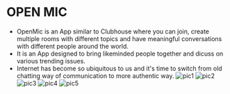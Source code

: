 # OPEN MIC
- OpenMic is an App similar to Clubhouse where you can join, create multiple rooms with different topics and have meaningful conversations with different people around the world.
- It is an App designed to bring likeminded people together and dicuss on various trending issues.
- Internet has become so ubiquitous to us and it's time to switch from old chatting way of communication to more authentic way.
![pic1](https://user-images.githubusercontent.com/48837539/153250110-f643531a-b297-47f1-8ed7-7b31384bc7a0.png)
![pic2](https://user-images.githubusercontent.com/48837539/153250106-90dea5ae-33c1-4432-b0f0-41ffbf45597e.png)
![pic3](https://user-images.githubusercontent.com/48837539/153250121-12577aae-96be-406c-9722-cd6ae65b4dd9.png)
![pic4](https://user-images.githubusercontent.com/48837539/153250118-b67ef1b5-7e18-41f6-8f01-8556f8d82f48.png)
![pic5](https://user-images.githubusercontent.com/48837539/153250114-bc3ddeea-a694-4800-837c-933f82c90ae1.png)
